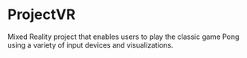 # ProjectVR
Mixed Reality project that enables users to play the classic game Pong using a variety of input devices and visualizations. 
